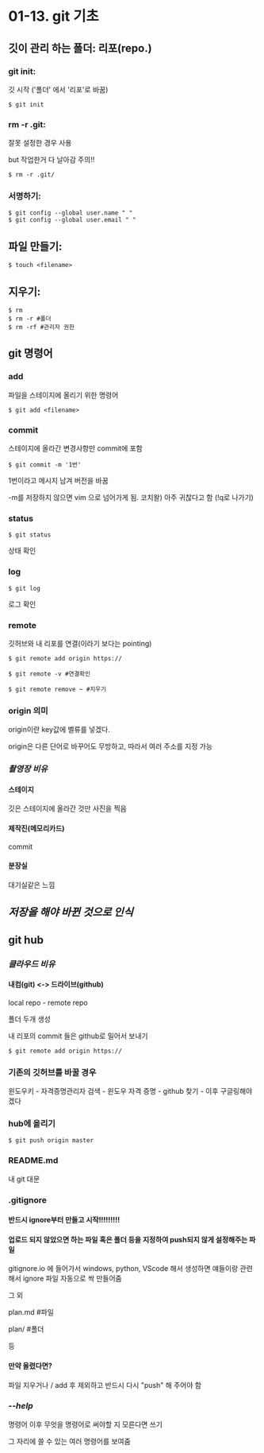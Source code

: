 # 01-13. git 기초

## 깃이 관리 하는 폴더: 리포(repo.)

### git init: 

깃 시작 ('폴더' 에서 '리포'로 바꿈)

```
$ git init
```

### rm -r .git: 

잘못 설정한 경우 사용

but 작업한거 다 날아감 주의!!

```
$ rm -r .git/
```

### 서명하기: 

```
$ git config --global user.name " "  
$ git config --global user.email " "
```

## 파일 만들기:

```
$ touch <filename> 
```

## 지우기:

```
$ rm
$ rm -r #폴더
$ rm -rf #관리자 권한
```

## git 명령어

### add

파일을 스테이지에 올리기 위한 명령어

```
$ git add <filename> 
```

### commit

스테이지에 올라간 변경사항만 commit에 포함

```
$ git commit -m '1번'
```

1번이라고 메시지 남겨 버전을 바꿈

-m를 저장하지 않으면 vim 으로 넘어가게 됨. 코치왈) 아주 귀찮다고 함 (!q로 나가기)

### status

```
$ git status
```

상태 확인

### log

```
$ git log
```

로그 확인

### remote

깃허브와 내 리포를 연결(이라기 보다는 pointing)

```
$ git remote add origin https://
```

```
$ git remote -v #연결확인
```

```
$ git remote remove ~ #지우기
```



### origin 의미

origin이란 key값에 벨류를 넣겠다.

origin은 다른 단어로 바꾸어도 무방하고, 따라서 여러 주소를 지정 가능

### *촬영장 비유*

#### 스테이지

깃은 스테이지에 올라간 것만 사진을 찍음

#### 제작진(메모리카드)

commit

#### 분장실

대기실같은 느낌



## *저장을 해야 바뀐 것으로 인식*



## git hub

### *클라우드 비유*

#### 내컴(git) <-> 드라이브(github)

local repo - remote repo

폴더 두개 생성

내 리포의 commit 들은 github로 밀어서 보내기

```
$ git remote add origin https://
```

### 기존의 깃허브를 바꿀 경우

윈도우키 - 자격증명관리자 검색 - 윈도우 자격 증명 - github 찾기 - 이후 구글링해야겠다

### hub에 올리기

```
$ git push origin master
```

### README.md

내 git 대문 

### .gitignore

#### 반드시 ignore부터 만들고 시작!!!!!!!!!

#### 업로드 되지 않았으면 하는 파일 혹은 폴더 등을 지정하여 push되지 않게 설정해주는 파일

gitignore.io 에 들어가서 windows, python, VScode 해서 생성하면 얘들이랑 관련해서 ignore 파일 자동으로 싹 만들어줌 

그 외

plan.md #파일

plan/ #폴더

등 

#### 만약 올렸다면? 

파일 지우거나 / add 후 제외하고 반드시 다시 "push" 해 주어야 함

### *--help*

명령어 이후 무엇을 명령어로 써야할 지 모른다면 쓰기

그 자리에 쓸 수 있는 여러 명령어를 보여줌